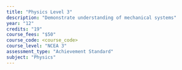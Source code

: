 ```yaml
---
title: "Physics Level 3"
description: "Demonstrate understanding of mechanical systems"
year: "12"
credits: "19"
course_fees: "$50"
course_code: <course_code>
course_level: "NCEA 3"
assessment_type: "Achievement Standard"
subject: "Physics"
---
```

